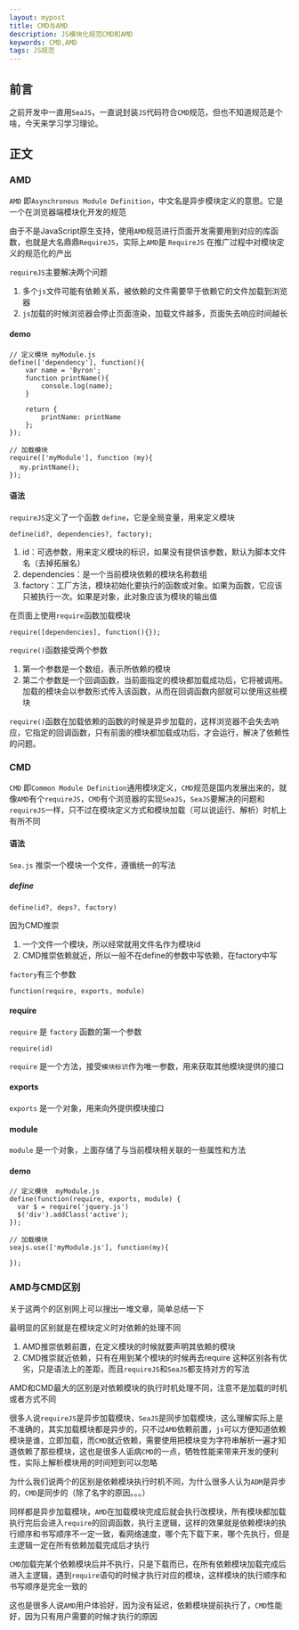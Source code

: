 ```yaml
---
layout: mypost
title: CMD与AMD
description: JS模块化规范CMD和AMD
keywords: CMD,AMD
tags: JS规范
---
```


## 前言

之前开发中一直用`SeaJS`，一直说封装`JS`代码符合`CMD`规范，但也不知道规范是个啥，今天来学习学习理论。

## 正文

### AMD

`AMD` 即`Asynchronous Module Definition`，中文名是异步模块定义的意思。它是一个在浏览器端模块化开发的规范

由于不是JavaScript原生支持，使用`AMD`规范进行页面开发需要用到对应的库函数，也就是大名鼎鼎`RequireJS`，实际上`AMD`是 `RequireJS` 在推广过程中对模块定义的规范化的产出

`requireJS`主要解决两个问题

1. 多个`js`文件可能有依赖关系，被依赖的文件需要早于依赖它的文件加载到浏览器
2. `js`加载的时候浏览器会停止页面渲染，加载文件越多，页面失去响应时间越长

#### demo

```
// 定义模块 myModule.js
define(['dependency'], function(){
    var name = 'Byron';
    function printName(){
        console.log(name);
    }

    return {
        printName: printName
    };
});

// 加载模块
require(['myModule'], function (my){
　 my.printName();
});
````

#### 语法

`requireJS`定义了一个函数 `define`，它是全局变量，用来定义模块
```
define(id?, dependencies?, factory);
```
1. id：可选参数，用来定义模块的标识，如果没有提供该参数，默认为脚本文件名（去掉拓展名）
2. dependencies：是一个当前模块依赖的模块名称数组
3. factory：工厂方法，模块初始化要执行的函数或对象。如果为函数，它应该只被执行一次。如果是对象，此对象应该为模块的输出值

在页面上使用`require`函数加载模块
```
require([dependencies], function(){});
```

`require()`函数接受两个参数

1. 第一个参数是一个数组，表示所依赖的模块
2. 第二个参数是一个回调函数，当前面指定的模块都加载成功后，它将被调用。加载的模块会以参数形式传入该函数，从而在回调函数内部就可以使用这些模块

`require()`函数在加载依赖的函数的时候是异步加载的，这样浏览器不会失去响应，它指定的回调函数，只有前面的模块都加载成功后，才会运行，解决了依赖性的问题。

### CMD

`CMD` 即`Common Module Definition`通用模块定义，`CMD`规范是国内发展出来的，就像`AMD`有个`requireJS`，`CMD`有个浏览器的实现`SeaJS`，`SeaJS`要解决的问题和`requireJS`一样，只不过在模块定义方式和模块加载（可以说运行、解析）时机上有所不同

#### 语法
`Sea.js` 推崇一个模块一个文件，遵循统一的写法

##### define
```
define(id?, deps?, factory)
```
因为CMD推崇

1. 一个文件一个模块，所以经常就用文件名作为模块id
2. CMD推崇依赖就近，所以一般不在define的参数中写依赖，在factory中写

`factory`有三个参数
```
function(require, exports, module)
```
#### require

`require` 是 `factory` 函数的第一个参数

```
require(id)
```
`require` 是一个方法，接受`模块标识`作为唯一参数，用来获取其他模块提供的接口

#### exports
`exports` 是一个对象，用来向外提供模块接口

#### module
`module` 是一个对象，上面存储了与当前模块相关联的一些属性和方法

#### demo
```
// 定义模块  myModule.js
define(function(require, exports, module) {
  var $ = require('jquery.js')
  $('div').addClass('active');
});

// 加载模块
seajs.use(['myModule.js'], function(my){

});
```

### AMD与CMD区别
关于这两个的区别网上可以搜出一堆文章，简单总结一下

最明显的区别就是在模块定义时对依赖的处理不同

1. AMD推崇依赖前置，在定义模块的时候就要声明其依赖的模块
2. CMD推崇就近依赖，只有在用到某个模块的时候再去require
这种区别各有优劣，只是语法上的差距，而且`requireJS`和`SeaJS`都支持对方的写法

AMD和CMD最大的区别是对依赖模块的执行时机处理不同，注意不是加载的时机或者方式不同

很多人说`requireJS`是异步加载模块，`SeaJS`是同步加载模块，这么理解实际上是不准确的，其实加载模块都是异步的，只不过`AMD`依赖前置，`js`可以方便知道依赖模块是谁，立即加载，而`CMD`就近依赖，需要使用把模块变为字符串解析一遍才知道依赖了那些模块，这也是很多人诟病`CMD`的一点，牺牲性能来带来开发的便利性，实际上解析模块用的时间短到可以忽略

为什么我们说两个的区别是依赖模块执行时机不同，为什么很多人认为`ADM`是异步的，`CMD`是同步的（除了名字的原因。。。）

同样都是异步加载模块，`AMD`在加载模块完成后就会执行改模块，所有模块都加载执行完后会进入`require`的回调函数，执行主逻辑，这样的效果就是依赖模块的执行顺序和书写顺序不一定一致，看网络速度，哪个先下载下来，哪个先执行，但是主逻辑一定在所有依赖加载完成后才执行

`CMD`加载完某个依赖模块后并不执行，只是下载而已，在所有依赖模块加载完成后进入主逻辑，遇到`require`语句的时候才执行对应的模块，这样模块的执行顺序和书写顺序是完全一致的

这也是很多人说`AMD`用户体验好，因为没有延迟，依赖模块提前执行了，`CMD`性能好，因为只有用户需要的时候才执行的原因
